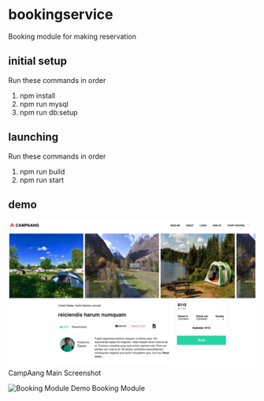 # bookingservice
Booking module for making reservation

## initial setup
Run these commands in order
1. npm install
2. npm run mysql
3. npm run db:setup

## launching
Run these commands in order
1. npm run build
2. npm run start

## demo
![CampAang Main](demo/CampAang.png)
CampAang Main Screenshot

![Booking Module Demo](demo/Demo.gif)
Booking Module

